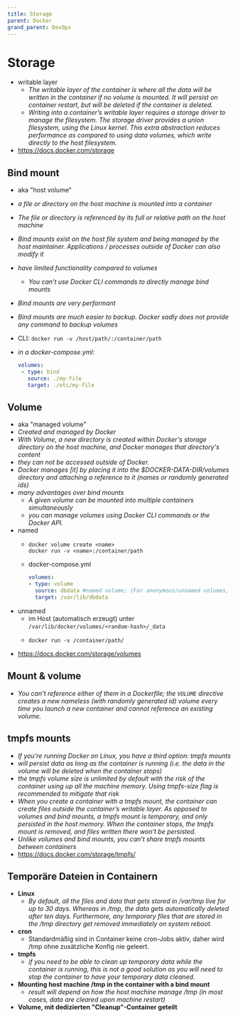 ```yaml
---
title: Storage
parent: Docker
grand_parent: DevOps
---
```


# Storage
- writable layer
  - *The writable layer of the container is where all the data will be written in the container if no volume is mounted. It will persist on container restart, but will be deleted if the container is deleted.*
  - *Writing into a container’s writable layer requires a storage driver to manage the filesystem. The storage driver provides a union filesystem, using the Linux kernel. This extra abstraction reduces performance as compared to using data volumes, which write directly to the host filesystem.*
- <https://docs.docker.com/storage>


## Bind mount
  - aka "host volume"
  - *a file or directory on the host machine is mounted into a container*
  - *The file or directory is referenced by its full or relative path on the host machine*
  - *Bind mounts exist on the host file system and being managed by the host maintainer. Applications / processes outside of Docker can also modify it*
  - *have limited functionality compared to volumes*
    - *You can’t use Docker CLI commands to directly manage bind mounts*
  - *Bind mounts are very performant*
  - *Bind mounts are much easier to backup. Docker sadly does not provide any command to backup volumes*
  - CLI: `docker run -v /host/path/:/container/path`
  - *in a docker-compose.yml:*

    ```yaml
    volumes:
     - type: bind
       source: ./my-file
       target: ./etc/my-file
    ```

## Volume
  - aka "managed volume"
  - *Created and managed by Docker*
  - *With Volume, a new directory is created within Docker's storage directory on the host machine, and Docker manages that directory's content*
  - *they can not be accessed outside of Docker.*
  - *Docker manages [it] by placing it into the $DOCKER-DATA-DIR/volumes directory and attaching a reference to it (names or randomly generated ids)*
  - *many advantages over bind mounts*
    - *A given volume can be mounted into multiple containers simultaneously*
    - *you can manage volumes using Docker CLI commands or the Docker API.*
  - named
    - ```
      docker volume create <name>
      docker run -v <name>:/container/path
      ```
    - docker-compose.yml
      ```yaml
      volumes:
      - type: volume
        source: dbdata #named volume; (For anonymous/unnamed volumes, this field is omitted)
        target: /var/lib/dbdata
      ```
  - unnamed
    - im Host (automatisch erzeugt) unter `/var/lib/docker/volumes/<random-hash>/_data`
    - ```
      docker run -v /container/path/
      ```
  - <https://docs.docker.com/storage/volumes>


## Mount & volume
- *You can't reference either of them in a Dockerfile; the `VOLUME` directive creates a new nameless (with randomly generated id) volume every time you launch a new container and cannot reference an existing volume.*


## tmpfs mounts
- *If you’re running Docker on Linux, you have a third option: tmpfs mounts*
- *will persist data as long as the container is running (i.e. the data in the volume will be deleted when the container stops)*
- *the tmpfs volume size is unlimited by default with the risk of the container using up all the machine memory. Using tmpfs-size flag is recommended to mitigate that risk*
- *When you create a container with a tmpfs mount, the container can create files outside the container’s writable layer. As opposed to volumes and bind mounts, a tmpfs mount is temporary, and only persisted in the host memory. When the container stops, the tmpfs mount is removed, and files written there won’t be persisted.*
- *Unlike volumes and bind mounts, you can’t share tmpfs mounts between containers*
- <https://docs.docker.com/storage/tmpfs/>


## Temporäre Dateien in Containern
- **Linux**
  - *By default, all the files and data that gets stored in /var/tmp live for up to 30 days. Whereas in /tmp, the data gets automatically deleted after ten days. Furthermore, any temporary files that are stored in the /tmp directory get removed immediately on system reboot.*
- **cron**
  - Standardmäßig sind in Container keine cron-Jobs aktiv, daher wird /tmp ohne zusätzliche Konfig nie geleert.
- **tmpfs**
  - *if you need to be able to clean up temporary data while the container is running, this is not a good solution as you will need to stop the container to have your temporary data cleaned.*
- **Mounting host machine /tmp in the container with a bind mount**
  - *result will depend on how the host machine manage /tmp (in most cases, data are cleared upon machine restart)*
- **Volume, mit dedizierten "Cleanup"-Container geteilt**
